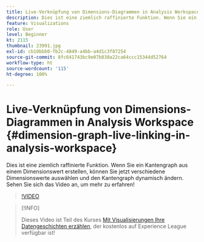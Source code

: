 ```yaml
---
title: Live-Verknüpfung von Dimensions-Diagrammen in Analysis Workspace
description: Dies ist eine ziemlich raffinierte Funktion. Wenn Sie ein Kantengraph aus einem Dimensionswert erstellen, können Sie jetzt verschiedene Dimensionswerte auswählen und den Kantengraph dynamisch ändern. Sehen Sie sich das Video an, um mehr zu erfahren!
feature: Visualizations
role: User
level: Beginner
kt: 2115
thumbnail: 23991.jpg
exl-id: cb10bbb0-fb2c-4849-a4bb-a4d1c3f87254
source-git-commit: 8fc641743bc9e07b838a22ca64ccc15344d52764
workflow-type: ht
source-wordcount: '115'
ht-degree: 100%

---
```


# Live-Verknüpfung von Dimensions-Diagrammen in Analysis Workspace {#dimension-graph-live-linking-in-analysis-workspace}

Dies ist eine ziemlich raffinierte Funktion. Wenn Sie ein Kantengraph aus einem Dimensionswert erstellen, können Sie jetzt verschiedene Dimensionswerte auswählen und den Kantengraph dynamisch ändern. Sehen Sie sich das Video an, um mehr zu erfahren!

>[!VIDEO](https://video.tv.adobe.com/v/23991/?quality=12&learn=on)

>[!INFO]
>
> Dieses Video ist Teil des Kurses [Mit Visualisierungen Ihre Datengeschichten erzählen](https://experienceleague.adobe.com/?recommended=Analytics-U-1-2021.1.visualizations&amp;lang=de), der kostenlos auf Experience League verfügbar ist!
